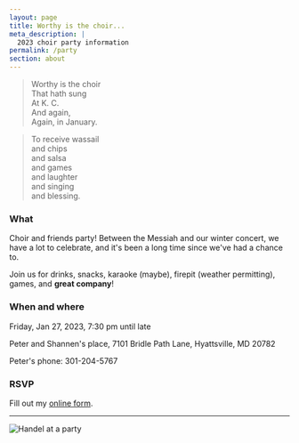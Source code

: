 ```yaml
---
layout: page
title: Worthy is the choir...
meta_description: |
  2023 choir party information 
permalink: /party
section: about
---
```



> Worthy is the choir  
> That hath sung  
> At K. C.  
> And again,  
> Again, in January.  

> To receive wassail  
> and chips  
> and salsa  
> and games  
> and laughter  
> and singing  
> and blessing.  


### What

Choir and friends party! Between the Messiah and our winter concert, we 
have a lot to celebrate, and it's been a long time since we've had a chance
to. 

Join us for drinks, snacks, karaoke (maybe), firepit (weather permitting), games, and 
**great company**!

### When and where

Friday, Jan 27, 2023, 7:30 pm until late

Peter and Shannen's place, 7101 Bridle Path Lane, Hyattsville, MD 20782

Peter's phone: 301-204-5767

### RSVP

<div id="wufoo-zvmbipn10wz6d0"> Fill out my <a href="https://pburkholder.wufoo.com/forms/zvmbipn10wz6d0">online form</a>. 
</div>
<script 
type="text/javascript"> var zvmbipn10wz6d0; (function(d, t) { var s = d.createElement(t), options = { 'userName':'pburkholder', 'formHash':'zvmbipn10wz6d0', 'autoResize':true, 'height':'456', 'async':true, 'host':'wufoo.com', 'header':'show', 'ssl':true }; s.src = ('https:' == d.location.protocol ?'https://':'http://') + 'secure.wufoo.com/scripts/embed/form.js'; s.onload = s.onreadystatechange = function() { var rs = this.readyState; if (rs) if (rs != 'complete') if (rs != 'loaded') return; try { zvmbipn10wz6d0 = new WufooForm(); zvmbipn10wz6d0.initialize(options); zvmbipn10wz6d0.display(); } catch (e) { } }; var scr = d.getElementsByTagName(t)[0], par = scr.parentNode; par.insertBefore(s, scr); })(document, 'script'); 
</script>

---
![Handel at a party](https://api.wbez.org/v2/images/7707bc72-42ba-40d4-ae7b-7cbf1ffe4461.jpg?width=1600&height=0&mode=ASPECT_WIDTH)